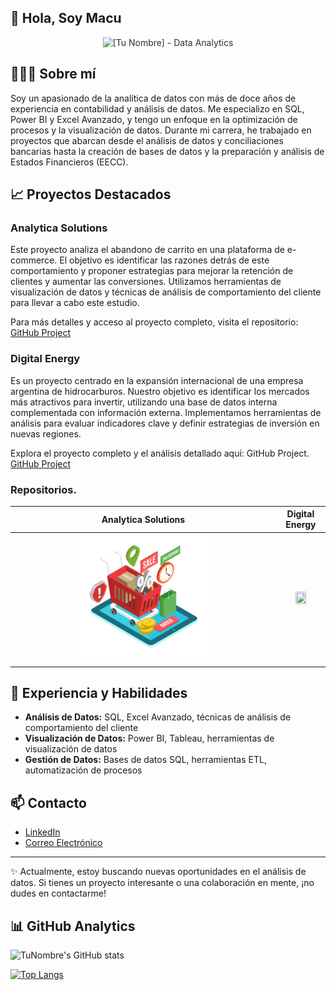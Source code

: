 ## 👋 Hola, Soy Macu


<!-- Banner -->
<div align="center" style="position: relative;">
  <a href="https://www.linkedin.com/in/fabio-maculus-data-analyst/" style="text-decoration: none;">
    <img src="https://www.gmmspl.com/wp-content/uploads/2021/10/data-analytics.png" alt="[Tu Nombre] - Data Analytics" width="800" height="200" style="opacity: 0.9;">
    <div style="position: absolute; top: 50%; left: 50%; transform: translate(-50%, -50%); color: white; font-size: 32px;">
      Fabio Maculus - Data Analyst
    </div>
  </a>
</div>



<!-- Introducción -->
## 🙋🏻‍♂️ Sobre mí

Soy un apasionado de la analítica de datos con más de doce años de experiencia en contabilidad y análisis de datos. Me especializo en SQL, Power BI y Excel Avanzado, y tengo un enfoque en la optimización de procesos y la visualización de datos. Durante mi carrera, he trabajado en proyectos que abarcan desde el análisis de datos y conciliaciones bancarias hasta la creación de bases de datos y la preparación y análisis de Estados Financieros (EECC).

<!-- Proyectos Destacados -->
## 📈 Proyectos Destacados

### Analytica Solutions
Este proyecto analiza el abandono de carrito en una plataforma de e-commerce. El objetivo es identificar las razones detrás de este comportamiento y proponer estrategias para mejorar la retención de clientes y aumentar las conversiones. Utilizamos herramientas de visualización de datos y técnicas de análisis de comportamiento del cliente para llevar a cabo este estudio.

Para más detalles y acceso al proyecto completo, visita el repositorio: [GitHub Project](https://github.com/No-Country-simulation/c19-111-m-data-bi)

### Digital Energy
Es un proyecto centrado en la expansión internacional de una empresa argentina de hidrocarburos. Nuestro objetivo es identificar los mercados más atractivos para invertir, utilizando una base de datos interna complementada con información externa. Implementamos herramientas de análisis para evaluar indicadores clave y definir estrategias de inversión en nuevas regiones.

Explora el proyecto completo y el análisis detallado aquí: GitHub Project. [GitHub Project](ruta/al/proyecto2)

### Repositorios.

|                               Analytica Solutions                              |                               Digital Energy                                   |
|:------------------------------------------------------------------------------:|:------------------------------------------------------------------------------:|
|  <img src="https://github.com/No-Country-simulation/c19-111-m-data-bi/blob/main/img/carro-compra-sobre-pantalla-tablet.png" style="height: 50%; width:50%;"/>   |  <img src="https://i.imgur.com/5oBAwpQ.png" style="height: 50%; width:50%;"/>  |



<!-- Experiencia y Habilidades -->
## 💼 Experiencia y Habilidades

- **Análisis de Datos:** SQL, Excel Avanzado, técnicas de análisis de comportamiento del cliente
- **Visualización de Datos:** Power BI, Tableau, herramientas de visualización de datos
- **Gestión de Datos:** Bases de datos SQL, herramientas ETL, automatización de procesos


<!-- Contacto -->
## 📫 Contacto

- [LinkedIn](https://www.linkedin.com/in/fabio-maculus-data-analyst/)  
- [Correo Electrónico](maculus32@gmail.com)  


<!-- Footer o Información Adicional -->
---

✨ Actualmente, estoy buscando nuevas oportunidades en el análisis de datos. Si tienes un proyecto interesante o una colaboración en mente, ¡no dudes en contactarme!


## 📊 GitHub Analytics

![TuNombre's GitHub stats](https://github-readme-stats.vercel.app/api?username=Macu-Data&show_icons=true&theme=radical)

[![Top Langs](https://github-readme-stats.vercel.app/api/top-langs/?username=Macu-Data&layout=compact)](https://github.com/anuraghazra/github-readme-stats)
